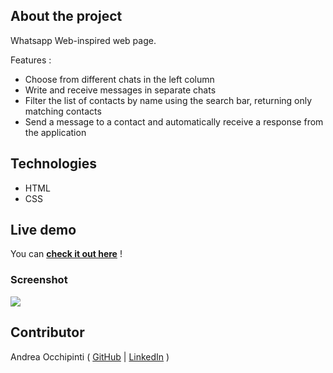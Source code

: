 ## About the project

Whatsapp Web-inspired web page.

Features :
- Choose from different chats in the left column
- Write and receive messages in separate chats
- Filter the list of contacts by name using the search bar, returning only matching contacts
- Send a message to a contact and automatically receive a response from the application

## Technologies 
- HTML
- CSS

## Live demo
<!-- You can see it soon !
 -->
 You can **[check it out here](https://painteyes.github.io/vue-whatsapp)** !

### Screenshot
<img src="https://i.postimg.cc/bJRSNMYt/screencapture-file-C-Users-andre-Classe-48-vue-boolzapp-index-html-2022-04-11-12-44-35.png"/>

## Contributor
Andrea Occhipinti ( [GitHub](https://github.com/painteyes) | [LinkedIn](https://www.linkedin.com/in/occhipinti) )
